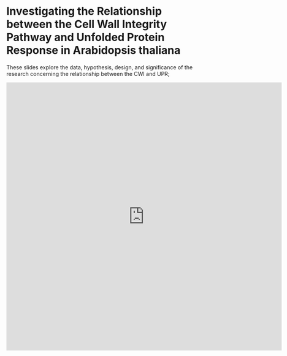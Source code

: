 # Investigating the Relationship between the Cell Wall Integrity Pathway and Unfolded Protein Response in Arabidopsis thaliana


These slides explore the data, hypothesis, design, and significance of the research concerning the relationship between the CWI and UPR;

<iframe src="https://docs.google.com/gview?url=http://321-Space%20Farmers%20(1).pdf&embedded=true" style="width:718px; height:700px;" frameborder="0"></iframe>
